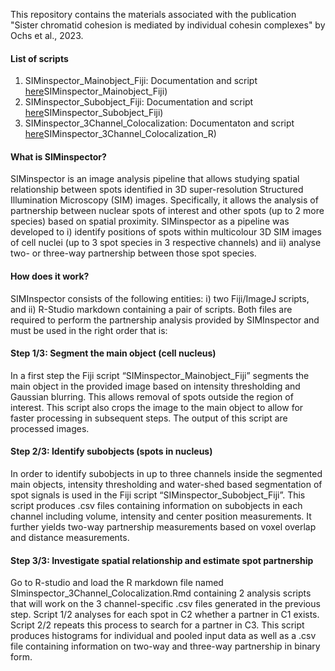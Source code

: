 This repository contains the materials associated with the publication "Sister chromatid cohesion is mediated by individual cohesin complexes" by Ochs et al., 2023.

#### List of scripts
1) SIMinspector_Mainobject_Fiji: Documentation and script [here](https://github.com/FenaOchs/Ochs_et_al.2023/tree/main/1)SIMinspector_Mainobject_Fiji)  
2) SIMinspector_Subobject_Fiji: Documentation and script [here](https://github.com/FenaOchs/Ochs_et_al.2023/tree/main/2)SIMinspector_Subobject_Fiji)
3) SIMinspector_3Channel_Colocalization: Documentaton and script [here](
https://github.com/FenaOchs/Ochs_et_al.2023/tree/main/3)SIMinspector_3Channel_Colocalization_R)

#### What is SIMinspector?
SIMinspector is an image analysis pipeline that allows studying spatial relationship between spots identified in 3D super-resolution Structured Illumination Microscopy (SIM) images. Specifically, it allows the analysis of partnership between nuclear spots of interest and other spots (up to 2 more species) based on spatial proximity. 
SIMinspector as a pipeline was developed to i) identify positions of spots within multicolour 3D SIM images of cell nuclei (up to 3 spot species in 3 respective channels) and ii) analyse two- or three-way partnership between those spot species.

#### How does it work?
SIMInspector consists of the following entities: i) two Fiji/ImageJ scripts, and ii) R-Studio markdown containing a pair of scripts. Both files are required to perform the partnership analysis provided by SIMInspector and must be used in the right order that is:

#### Step 1/3: Segment the main object (cell nucleus)
In a first step the Fiji script “SIMinspector_Mainobject_Fiji” segments the main object in the provided image based on intensity thresholding and Gaussian blurring. This allows removal of spots outside the region of interest. This script also crops the image to the main object to allow for faster processing in subsequent steps. The output of this script are processed images.

#### Step 2/3: Identify subobjects (spots in nucleus)
In order to identify subobjects in up to three channels inside the segmented main objects, intensity thresholding and water-shed based segmentation of spot signals is used in the Fiji script “SIMinspector_Subobject_Fiji”. This script produces .csv files containing information on subobjects in each channel including volume, intensity and center position measurements. It further yields two-way partnership measurements based on voxel overlap and distance measurements.

#### Step 3/3: Investigate spatial relationship and estimate spot partnership
Go to R-studio and load the R markdown file named SIminspector_3Channel_Colocalization.Rmd containing 2 analysis scripts that will work on the 3 channel-specific .csv files generated in the previous step. Script 1/2 analyses for each spot in C2 whether a partner in C1 exists. Script 2/2 repeats this process to search for a partner in C3. This script produces histograms for individual and pooled input data as well as a .csv file containing information on two-way and three-way partnership in binary form.

